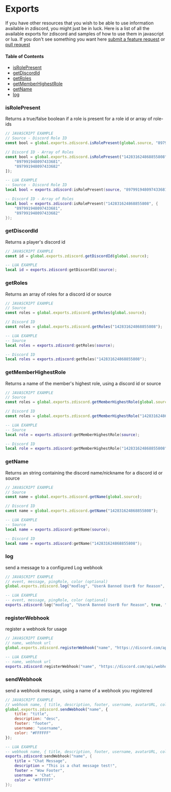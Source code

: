 # Exports

If you have other resources that you wish to be able to use information available in zdiscord, you might just be in luck. Here is a list of all the available exports for zdiscord and samples of how to use them in javascript or lua. If you don't see something you want here [submit a feature request](https://github.com/zfbx/zdiscord/issues/new/choose) or [pull request](https://github.com/zfbx/zdiscord/pulls)

#### Table of Contents
- [isRolePresent](#isrolepresent)
- [getDiscordId](#getDiscordId)
- [getRoles](#getroles)
- [getMemberHighestRole](#getMemberHighestRole)
- [getName](#getname)
- [log](#log)

### isRolePresent
Returns a true/false boolean if a role is present for a role id or array of role-ids

```js
// JAVASCRIPT EXAMPLE
// Source - Discord Role ID
const bool = global.exports.zdiscord.isRolePresent(global.source, "897991948097433681");

// Discord ID - Array of Roles
const bool = global.exports.zdiscord.isRolePresent("142831624868855808", [
    "897991948097433681",
    "897991948097433682"
]);
```
```lua
-- LUA EXAMPLE
-- Source - Discord Role ID
local bool = exports.zdiscord:isRolePresent(source, "897991948097433681");

-- Discord ID - Array of Roles
local bool = exports.zdiscord:isRolePresent("142831624868855808", {
    "897991948097433681",
    "897991948097433682"
});
```


### getDiscordId
Returns a player's discord id

```js
// JAVASCRIPT EXAMPLE
const id = global.exports.zdiscord.getDiscordId(global.source);
```
```lua
-- LUA EXAMPLE
local id = exports.zdiscord:getDiscordId(source);
```



### getRoles
Returns an array of roles for a discord id or source

```js
// JAVASCRIPT EXAMPLE
// Source
const roles = global.exports.zdiscord.getRoles(global.source);

// Discord ID
const roles = global.exports.zdiscord.getRoles("142831624868855808");
```
```lua
-- LUA EXAMPLE
-- Source
local roles = exports.zdiscord:getRoles(source);

-- Discord ID
local roles = exports.zdiscord:getRoles("142831624868855808");
```

### getMemberHighestRole
Returns a name of the member's highest role, using a discord id or source

```js
// JAVASCRIPT EXAMPLE
// Source
const roles = global.exports.zdiscord.getMemberHighestRole(global.source);

// Discord ID
const roles = global.exports.zdiscord.getMemberHighestRole("142831624868855808");
```
```lua
-- LUA EXAMPLE
-- Source
local role = exports.zdiscord:getMemberHighestRole(source);

-- Discord ID
local role = exports.zdiscord:getMemberHighestRole("142831624868855808");
```


### getName
Returns an string containing the discord name/nickname for a discord id or source

```js
// JAVASCRIPT EXAMPLE
// Source
const name = global.exports.zdiscord.getName(global.source);

// Discord ID
const name = global.exports.zdiscord.getName("142831624868855808");
```
```lua
-- LUA EXAMPLE
-- Source
local name = exports.zdiscord:getName(source);

-- Discord ID
local name = exports.zdiscord:getName("142831624868855808");
```


### log
send a message to a configured Log webhook

```js
// JAVASCRIPT EXAMPLE
// event, message, pingRole, color (optional)
global.exports.zdiscord.log("modlog", "UserA Banned UserB for Reason", true, "#FF0000");

```
```lua
-- LUA EXAMPLE
-- event, message, pingRole, color (optional)
exports.zdiscord:log("modlog", "UserA Banned UserB for Reason", true, "#FF0000");
```

### registerWebhook
register a webhook for usage

```js
// JAVASCRIPT EXAMPLE
// name, webhook url
global.exports.zdiscord.registerWebhook("name", "https://discord.com/api/webhooks/id/key");

```
```lua
-- LUA EXAMPLE
-- name, webhook url
exports.zdiscord:registerWebhook("name", "https://discord.com/api/webhooks/id/key");
```

### sendWebhook
send a webhook message, using a name of a webhook you registered

```js
// JAVASCRIPT EXAMPLE
// webhook name, { title, description, footer, username, avatarURL, color }
global.exports.zdiscord.sendWebhook("name", {
    title: "title",
    description: "desc",
    footer: "footer",
    username: "username",
    color: "#FFFFFF"
});

```
```lua
-- LUA EXAMPLE
-- webhook name, { title, description, footer, username, avatarURL, color }
exports.zdiscord:sendWebhook("name", {
    title = "Chat Message",
    description = "This is a chat message test!",
    footer = "Wow Footer",
    username = 'Chat',
    color = "#FFFFFF"
});
```

